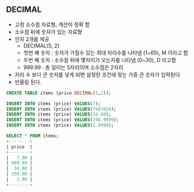 ## DECIMAL

- 고정 소수점 자료형, 계산이 정확 함
- 소수점 뒤에 숫자가 있는 자료형
- 인자 2개를 제공
  - DECIMAL(5, 2)
  - 첫번 째 숫자 : 숫자가 가질수 있는 최대 자리수를 나타냄 (1~65), M 이라고 함
  - 두번 째 숫자 : 소수점 뒤에 몇자리가 오는지를 나타냄 (0~30), D 라고함
  - 999.99 : 총 길이는 5자리이며 소수점은 2자리
- 자리 수 보다 큰 숫자를 넣게 되면 설정한 조건에 맞는 가증 큰 숫자가 입력된다
- 반올림 된다.

```sql
CREATE TABLE items (price DECIMAL(5,2));

INSERT INTO items (price) VALUES(7);
INSERT INTO items (price) VALUES(7987654);
INSERT INTO items (price) VALUES(34.88);
INSERT INTO items (price) VALUES(298.9999);
INSERT INTO items (price) VALUES(1.9999);

SELECT * FROM items;
+--------+
| price  |
+--------+
|   7.00 |
| 999.99 |
|  34.88 |
| 299.00 |
|   2.00 |
+--------+
```
